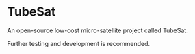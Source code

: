 # TubeSat
An open-source low-cost micro-satellite project called TubeSat.

Further testing and development is recommended.
